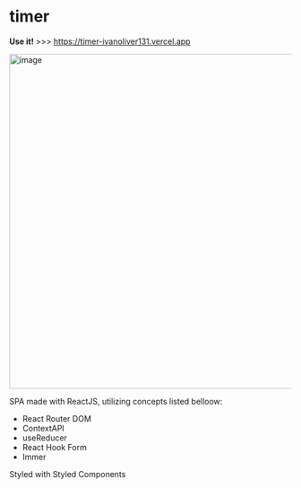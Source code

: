 # timer

**Use it!** >>> https://timer-ivanoliver131.vercel.app

<img width="597" alt="image" src="https://user-images.githubusercontent.com/22306957/205455873-9db1ecd0-612c-480a-b3ae-0fef6f220567.png">

SPA made with ReactJS, utilizing concepts listed belloow:

- React Router DOM
- ContextAPI
- useReducer
- React Hook Form
- Immer

Styled with Styled Components
